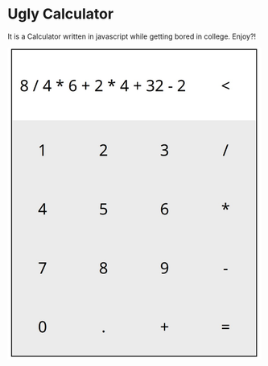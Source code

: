 # Ugly Calculator

It is a Calculator written in javascript while getting bored in college. Enjoy?!

![Screenshot](./screenshot.jpg)

